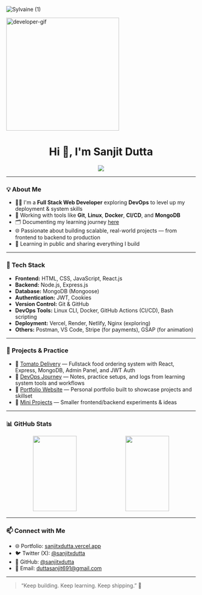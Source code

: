 ![Sylvaine (1)](https://github.com/user-attachments/assets/94810f03-ca5d-449c-a183-14250b60c39e)

<img src="https://media.tenor.com/XvOKwHdq4L0AAAAd/developer.gif" alt="developer-gif" width="300"/>

<h1 align="center">Hi 👋, I'm Sanjit Dutta</h1>

<p align="center">
  <img src="https://readme-typing-svg.herokuapp.com/?lines=Self-taught+Tech+Enthusiast;Full+Stack+Web+Developer;DevOps+Explorer;Learning+in+Public+%F0%9F%93%9A;Building+One+Project+at+a+Time!" />
</p>

---

### 💡 About Me

- 👨‍💻 I'm a **Full Stack Web Developer** exploring **DevOps** to level up my deployment & system skills
- 🧰 Working with tools like **Git**, **Linux**, **Docker**, **CI/CD**, and **MongoDB**
- 🗂️ Documenting my learning journey [here](https://github.com/sanjitxdutta/DevOps)
- 🌐 Passionate about building scalable, real-world projects — from frontend to backend to production
- 🚀 Learning in public and sharing everything I build

---

### 🧰 Tech Stack

- **Frontend:** HTML, CSS, JavaScript, React.js
- **Backend:** Node.js, Express.js
- **Database:** MongoDB (Mongoose)
- **Authentication:** JWT, Cookies
- **Version Control:** Git & GitHub
- **DevOps Tools:** Linux CLI, Docker, GitHub Actions (CI/CD), Bash scripting
- **Deployment:** Vercel, Render, Netlify, Nginx (exploring)
- **Others:** Postman, VS Code, Stripe (for payments), GSAP (for animation)

---

### 🔧 Projects & Practice

- 🍅 [Tomato Delivery](https://github.com/sanjitxdutta/Tomato-Delivery) — Fullstack food ordering system with React, Express, MongoDB, Admin Panel, and JWT Auth
- 📘 [DevOps Journey](https://github.com/sanjitxdutta/DevOps) — Notes, practice setups, and logs from learning system tools and workflows
- 💼 [Portfolio Website](https://sanjitxdutta.vercel.app/) — Personal portfolio built to showcase projects and skillset
- 🧪 [Mini Projects](https://github.com/sanjitxdutta?tab=repositories) — Smaller frontend/backend experiments & ideas

---

### 📊 GitHub Stats

<p align="center">
  <img src="https://github-readme-stats.vercel.app/api?username=sanjitxdutta&show_icons=true&theme=tokyonight" width="48%" height="200"/>
  <img src="https://github-readme-streak-stats.herokuapp.com/?user=sanjitxdutta&theme=tokyonight" width="48%" height="200"/>
</p>

---

### 📫 Connect with Me

- 🌐 Portfolio: [sanjitxdutta.vercel.app](https://sanjitxdutta.vercel.app/)
- 🐦 Twitter (X): [@sanjitxdutta](https://twitter.com/sanjitxdutta)
- 🐙 GitHub: [@sanjitxdutta](https://github.com/sanjitxdutta)
- 📧 Email: duttasanjit691@gmail.com

---

> “Keep building. Keep learning. Keep shipping.” 🚀
